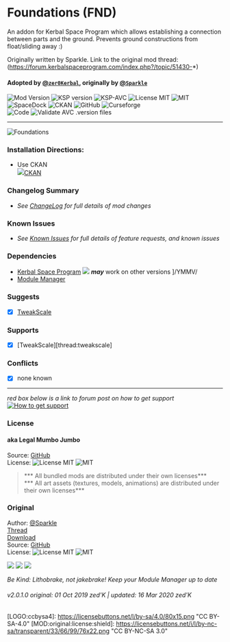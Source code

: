 <!-- Readme.md v1.1.4.0
Foundations (FND)
created: 01 Oct 19
updated: 2020 04 10 -->

# Foundations (FND)

An addon for Kerbal Space Program which allows establishing a connection between parts and the ground. Prevents ground constructions from float/sliding away :)

Originally written by Sparkle. Link to the original mod thread: (https://forum.kerbalspaceprogram.com/index.php?/topic/51430-*)


#### Adopted by [@`zer0Kerbal`][LINK:zer0Kerbal], originally by [@`Sparkle`][LINK:sparkle]  

![Mod Version][shield:mod:latest] 
![KSP version][shield:ksp] ![KSP-AVC][shield:kspavc] ![License MIT][shield:license] ![][LOGO:mit]   
![SpaceDock][shield:spacedock] ![CKAN][shield:ckan] ![GitHub][shield:github] ![Curseforge][shield:curseforge]  
![Code][shield:code] ![Validate AVC .version files][shield:avcvalid]  

---

![Foundations][IMG:hero:0]

### Installation Directions:

- Use CKAN  
![][image:rel-ckan][CKAN][MOD:rel-ckan]

### Changelog Summary

- *See [ChangeLog][MOD:changelog] for full details of mod changes*

### Known Issues

- *See [Known Issues][MOD:issues] for full details of feature requests, and known issues*

### Dependencies

- [Kerbal Space Program][KSP:website] [![][shield:ksp]][KSP:website] ***may*** work on other versions ]/YMMV/
- [Module Manager][thread:mm]  

### Suggests
- [x] [TweakScale][thread:twk]  

### Supports

- [x] [TweakScale][thread:tweakscale]  

### Conflicts

- [x] none known

--- 

*red box below is a link to forum post on how to get support*  
[![How to get support][image:get-support]][thread:getsupport]

### License

#### aka Legal Mumbo Jumbo

Source: [GitHub][MOD:github:repo]  
License: ![License MIT][shield:license] ![][LOGO:MIT]    
> *** All bundled mods are distributed under their own licenses***  
> *** All art assets (textures, models, animations) are distributed under their own licenses***   

### Original

Author: [@Sparkle][LINK:sparkle]  
[Thread][MOD:original:thread]  
[Download][MOD:original:download]  
Source: [GitHub][MOD:original:source]  
License: ![License MIT][shield:license:original] ![][LOGO:mit] 

<!-- graphical links to downloads -->
[![][image:rel-github]][MOD:rel-github] [![][image:rel-spacedock]][MOD:rel-spacedock] [![][image:rel-curseforge]][MOD:rel-curseforge]  

*Be Kind: Lithobrake, not jakebrake! Keep your Module Manager up to date*

###### v2.0.1.0 original: 01 Oct 2019 zed'K | updated: 16 Mar 2020 zed'K

[MOD:license]:      https://github.com/zer0Kerbal/Foundations/blob/master/LICENSE
[MOD:contributing]: https://github.com/zer0Kerbal/Foundations/blob/master/.github/CONTRIBUTING.md
[MOD:wiki]:         https://github.com/zer0Kerbal/Foundations/
[MOD:issues]:       https://github.com/zer0Kerbal/Foundations/issues
[MOD:known]:        https://github.com/zer0Kerbal/Foundations/wiki/Known-Issues
[MOD:forum]:        https://forum.kerbalspaceprogram.com/index.php?/topic/192456-*/
[MOD:github:repo]:  https://github.com/zer0Kerbal/Foundations/
[MOD:changelog]:    https://github.com/zer0Kerbal/Foundations/Changelog.cfg
[KSP:website]:      https://kerbalspaceprogram.com/ "Kerbal Space Program"  

<!--- original mod stuff -->
[MOD:original:source]:     https://github.com/severedsolo/Foundations
[MOD:original:thread]:     https://forum.kerbalspaceprogram.com/index.php?/topic/178641-*
[MOD:original:download]:   https://github.com/severedsolo/Foundations/releases/latest
[shield:license:original]: https://img.shields.io/badge/License-WTFPL-red?backgroud=black?style=plastic "WTFPL"

<!--- license logo urls -->
[LOGO:mit]:   https://i.postimg.cc/bvjfsMP5/MIT-17x17.png "MIT"  
[LOGO:wtfpl]: https://www.wtfpl.net/wp-content/uploads/2012/12/wtfpl-badge-4.png "WTFPL"  
[LOGO:gplv3]: https://i.postimg.cc/90kCDs7K/gplv3-48x17.png "GPLv3"  
[LOGO:gplv2]: https://i.postimg.cc/9FrwMgK6/GPL-17x17.png "GPLv2"
[LOGO:ccbysa4]: https://licensebuttons.net/l/by-sa/4.0/80x15.png "CC BY-SA-4.0"  [MOD:original:license:shield]:  https://licensebuttons.net/i/l/by-nc-sa/transparent/33/66/99/76x22.png "CC BY-NC-SA 3.0"   

[MOD:rel-ckan]:      https://forum.kerbalspaceprogram.com/index.php?/topic/90246-* "CKAN"  
[MOD:rel-github]:    https://github.com/zer0Kerbal/Foundations/releases/latest "GitHub"  
[MOD:rel-spacedock]: https://spacedock.info/mod/1746 "SpaceDock"  
[MOD:rel-curseforge]: https://www.curseforge.com/kerbal/ksp-mods/Foundations "CurseForge"  

[image:rel-github]:     https://i.imgur.com/RE4Ppr9.png
[image:rel-spacedock]:  https://i.imgur.com/m0a7tn2.png
[image:rel-curseforge]: https://i.postimg.cc/RZNyB5vP/Download-On-Curse.png
[image:get-support]:    https://i.postimg.cc/vHP6zmrw/image.png

[image:rel-ckan]:  https://i.postimg.cc/x8XSVg4R/sj507JC.png

[mage:rel-github-sm]:      https://i.postimg.cc/1XXy5yfD/github.png
[image:rel-spacedock-sm]:  https://i.postimg.cc/DZ22Hrhj/spacedock.png
[image:rel-curseforge-sm]: https://i.postimg.cc/ZRVTSWKT/UVVt0OP.png
  
[shield:mod:latest]: https://img.shields.io/github/v/release/zer0Kerbal/Foundations?include_prereleases?style=plastic
[shield:mod]: https://img.shields.io/endpoint?url=https://raw.githubusercontent.com/zer0Kerbal/Foundations/master/json/mod.json
[shield:ksp]: https://img.shields.io/endpoint?url=https://raw.githubusercontent.com/zer0Kerbal/Foundations/master/json/ksp.json
[shield:license]: https://img.shields.io/endpoint?url=https://raw.githubusercontent.com/zer0Kerbal/Foundations/master/json/license.json
[shield:code]: https://img.shields.io/endpoint?url=https://raw.githubusercontent.com/zer0Kerbal/Kaboom/master/json/code.json
[shield:kspavc]:     https://img.shields.io/badge/KSP-AVC--supported-brightgreen.svg?style=plastic
[shield:spacedock]:  https://img.shields.io/badge/SpaceDock-listed-blue.svg?style=plastic
[shield:ckan]:       https://img.shields.io/badge/CKAN-Indexed-blue.svg?style=plastic
[shield:github]:     https://img.shields.io/badge/Github-Indexed-blue.svg?style=plastic&logo=github
[shield:curseforge]: https://img.shields.io/badge/CurseForge-listed-blue.svg?style=plastic
[shield:avcvalid]:    https://github.com/zer0Kerbal/Foundations/workflows/Validate%20AVC%20.version%20files/badge.svg

<!-- zer0Kerbal mods -->
[thread:mm]:  https://forum.kerbalspaceprogram.com/index.php?/topic/50533-* "Module Manager"   
[thread:twk]: https://forum.kerbalspaceprogram.com/index.php?/topic/179030-* "TweakScale"  

[thread:getsupport]: https://forum.kerbalspaceprogram.com/index.php?/topic/83212-* "Link to how to get support"  

[LINK:sparkle]: https://forum.kerbalspaceprogram.com/index.php?/profile/91081-sparkle/ "Sparkle"  
[LINK:zer0Kerbal]: https://forum.kerbalspaceprogram.com/index.php?/profile/190933-zer0kerbal/ "zed'K"  

[IMG:hero:0]: https://i.imgur.com/DVDdgU1.png
[IMG:hero:1]: https://i.imgur.com/y0vd6WS.png

<!-- this file: GPLv2 BY zer0Kerbal-->
